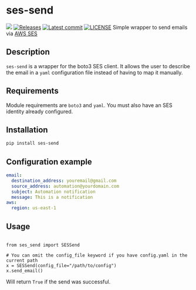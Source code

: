 # ses-send
![](https://github.com/replicant0wnz/ses-send/actions/workflows/release.yml/badge.svg)
[![Releases](https://img.shields.io/github/v/release/replicant0wnz/ses-send)](https://github.com/replicant0wnz/ses-send/releases)
[![Latest commit](https://img.shields.io/github/last-commit/replicant0wnz/ses-send)](https://github.com/replicant0wnz/ses-send/commits/main)
[![LICENSE](https://img.shields.io/github/license/replicant0wnz/ses-send)](https://github.com/replicant0wnz/ses-send/blob/main/LICENSE)
Simple wrapper to send emails via [AWS SES](https://docs.aws.amazon.com/ses/latest/dg/Welcome.html)

## Description

`ses-send` is a wrapper for the boto3 SES client. It allows the user to describe the email in a `yaml` configuration file instead of having to map it manually.

## Requirements

Module requirements are `boto3` and `yaml`. You must also have an SES identity already configured. 

## Installation

```bash
pip install ses-send
```

## Configuration example

```yaml
email:
  destination_address: youremail@gmail.com
  source_address: automation@yourdomain.com
  subject: Automation notification 
  message: This is a notification
aws:
  region: us-east-1
```

## Usage

```python3

from ses_send import SESSend

# You can omit the config_file keyword if you have config.yaml in the current path
x = SESSend(config_file="/path/to/config")
x.send_email()

```

Will return `True` if the send was successful.
